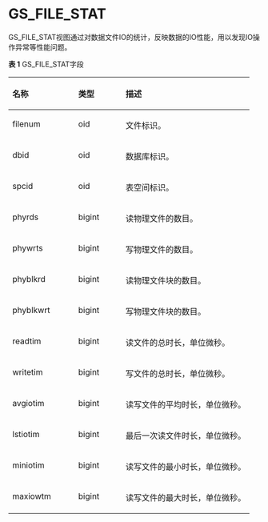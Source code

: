 # GS\_FILE\_STAT<a name="ZH-CN_TOPIC_0289900832"></a>

GS\_FILE\_STAT视图通过对数据文件IO的统计，反映数据的IO性能，用以发现IO操作异常等性能问题。

**表 1**  GS\_FILE\_STAT字段

<a name="zh-cn_topic_0283137093_zh-cn_topic_0237122503_zh-cn_topic_0059778743_t39c9cf1af056469e9b987c3c3e3aa52f"></a>
<table><thead align="left"><tr id="zh-cn_topic_0283137093_zh-cn_topic_0237122503_zh-cn_topic_0059778743_r2f1c64b704c545d38d5809c98575065b"><th class="cellrowborder" valign="top" width="27.32%" id="mcps1.2.4.1.1"><p id="zh-cn_topic_0283137093_zh-cn_topic_0237122503_zh-cn_topic_0059778743_a322cf109d83d4581897d3668418d08e5"><a name="zh-cn_topic_0283137093_zh-cn_topic_0237122503_zh-cn_topic_0059778743_a322cf109d83d4581897d3668418d08e5"></a><a name="zh-cn_topic_0283137093_zh-cn_topic_0237122503_zh-cn_topic_0059778743_a322cf109d83d4581897d3668418d08e5"></a>名称</p>
</th>
<th class="cellrowborder" valign="top" width="19.61%" id="mcps1.2.4.1.2"><p id="zh-cn_topic_0283137093_zh-cn_topic_0237122503_zh-cn_topic_0059778743_a82c994917a1246699a1f473e1b82d90d"><a name="zh-cn_topic_0283137093_zh-cn_topic_0237122503_zh-cn_topic_0059778743_a82c994917a1246699a1f473e1b82d90d"></a><a name="zh-cn_topic_0283137093_zh-cn_topic_0237122503_zh-cn_topic_0059778743_a82c994917a1246699a1f473e1b82d90d"></a>类型</p>
</th>
<th class="cellrowborder" valign="top" width="53.06999999999999%" id="mcps1.2.4.1.3"><p id="zh-cn_topic_0283137093_zh-cn_topic_0237122503_zh-cn_topic_0059778743_a6a0eb8b64e3e48d9814899cffce18a9d"><a name="zh-cn_topic_0283137093_zh-cn_topic_0237122503_zh-cn_topic_0059778743_a6a0eb8b64e3e48d9814899cffce18a9d"></a><a name="zh-cn_topic_0283137093_zh-cn_topic_0237122503_zh-cn_topic_0059778743_a6a0eb8b64e3e48d9814899cffce18a9d"></a>描述</p>
</th>
</tr>
</thead>
<tbody><tr id="zh-cn_topic_0283137093_zh-cn_topic_0237122503_zh-cn_topic_0059778743_r494f8ebaad5a45d1880376d0ee5058b5"><td class="cellrowborder" valign="top" width="27.32%" headers="mcps1.2.4.1.1 "><p id="zh-cn_topic_0283137093_zh-cn_topic_0237122503_zh-cn_topic_0059778743_aaede0aec15984c1098d3f787487eadca"><a name="zh-cn_topic_0283137093_zh-cn_topic_0237122503_zh-cn_topic_0059778743_aaede0aec15984c1098d3f787487eadca"></a><a name="zh-cn_topic_0283137093_zh-cn_topic_0237122503_zh-cn_topic_0059778743_aaede0aec15984c1098d3f787487eadca"></a>filenum</p>
</td>
<td class="cellrowborder" valign="top" width="19.61%" headers="mcps1.2.4.1.2 "><p id="zh-cn_topic_0283137093_zh-cn_topic_0237122503_zh-cn_topic_0059778743_a3fd96945fbea4431886d6696b6ebad47"><a name="zh-cn_topic_0283137093_zh-cn_topic_0237122503_zh-cn_topic_0059778743_a3fd96945fbea4431886d6696b6ebad47"></a><a name="zh-cn_topic_0283137093_zh-cn_topic_0237122503_zh-cn_topic_0059778743_a3fd96945fbea4431886d6696b6ebad47"></a>oid</p>
</td>
<td class="cellrowborder" valign="top" width="53.06999999999999%" headers="mcps1.2.4.1.3 "><p id="zh-cn_topic_0283137093_zh-cn_topic_0237122503_zh-cn_topic_0059778743_aff82f440a05345c3b282cf08b108daef"><a name="zh-cn_topic_0283137093_zh-cn_topic_0237122503_zh-cn_topic_0059778743_aff82f440a05345c3b282cf08b108daef"></a><a name="zh-cn_topic_0283137093_zh-cn_topic_0237122503_zh-cn_topic_0059778743_aff82f440a05345c3b282cf08b108daef"></a>文件标识。</p>
</td>
</tr>
<tr id="zh-cn_topic_0283137093_zh-cn_topic_0237122503_zh-cn_topic_0059778743_r7051b1ba59de4461907e40067f95e080"><td class="cellrowborder" valign="top" width="27.32%" headers="mcps1.2.4.1.1 "><p id="zh-cn_topic_0283137093_zh-cn_topic_0237122503_zh-cn_topic_0059778743_a28af7304847f4870b048a1f654e04670"><a name="zh-cn_topic_0283137093_zh-cn_topic_0237122503_zh-cn_topic_0059778743_a28af7304847f4870b048a1f654e04670"></a><a name="zh-cn_topic_0283137093_zh-cn_topic_0237122503_zh-cn_topic_0059778743_a28af7304847f4870b048a1f654e04670"></a>dbid</p>
</td>
<td class="cellrowborder" valign="top" width="19.61%" headers="mcps1.2.4.1.2 "><p id="zh-cn_topic_0283137093_zh-cn_topic_0237122503_zh-cn_topic_0059778743_a74e21035979643bbb5ec802f62212fbc"><a name="zh-cn_topic_0283137093_zh-cn_topic_0237122503_zh-cn_topic_0059778743_a74e21035979643bbb5ec802f62212fbc"></a><a name="zh-cn_topic_0283137093_zh-cn_topic_0237122503_zh-cn_topic_0059778743_a74e21035979643bbb5ec802f62212fbc"></a>oid</p>
</td>
<td class="cellrowborder" valign="top" width="53.06999999999999%" headers="mcps1.2.4.1.3 "><p id="zh-cn_topic_0283137093_zh-cn_topic_0237122503_zh-cn_topic_0059778743_a299c137dfb8e4104a3e000b40717bcb7"><a name="zh-cn_topic_0283137093_zh-cn_topic_0237122503_zh-cn_topic_0059778743_a299c137dfb8e4104a3e000b40717bcb7"></a><a name="zh-cn_topic_0283137093_zh-cn_topic_0237122503_zh-cn_topic_0059778743_a299c137dfb8e4104a3e000b40717bcb7"></a>数据库标识。</p>
</td>
</tr>
<tr id="zh-cn_topic_0283137093_zh-cn_topic_0237122503_zh-cn_topic_0059778743_ra89152ea7c974572999ec48f5d2dd526"><td class="cellrowborder" valign="top" width="27.32%" headers="mcps1.2.4.1.1 "><p id="zh-cn_topic_0283137093_zh-cn_topic_0237122503_zh-cn_topic_0059778743_a03fdf2e0c1ee42b7a17eb0a085e333f8"><a name="zh-cn_topic_0283137093_zh-cn_topic_0237122503_zh-cn_topic_0059778743_a03fdf2e0c1ee42b7a17eb0a085e333f8"></a><a name="zh-cn_topic_0283137093_zh-cn_topic_0237122503_zh-cn_topic_0059778743_a03fdf2e0c1ee42b7a17eb0a085e333f8"></a>spcid</p>
</td>
<td class="cellrowborder" valign="top" width="19.61%" headers="mcps1.2.4.1.2 "><p id="zh-cn_topic_0283137093_zh-cn_topic_0237122503_zh-cn_topic_0059778743_aa1ba22b20c3a4b6db233d238dae81f25"><a name="zh-cn_topic_0283137093_zh-cn_topic_0237122503_zh-cn_topic_0059778743_aa1ba22b20c3a4b6db233d238dae81f25"></a><a name="zh-cn_topic_0283137093_zh-cn_topic_0237122503_zh-cn_topic_0059778743_aa1ba22b20c3a4b6db233d238dae81f25"></a>oid</p>
</td>
<td class="cellrowborder" valign="top" width="53.06999999999999%" headers="mcps1.2.4.1.3 "><p id="zh-cn_topic_0283137093_zh-cn_topic_0237122503_zh-cn_topic_0059778743_aea22a4d342344880b57e170c396ace45"><a name="zh-cn_topic_0283137093_zh-cn_topic_0237122503_zh-cn_topic_0059778743_aea22a4d342344880b57e170c396ace45"></a><a name="zh-cn_topic_0283137093_zh-cn_topic_0237122503_zh-cn_topic_0059778743_aea22a4d342344880b57e170c396ace45"></a>表空间标识。</p>
</td>
</tr>
<tr id="zh-cn_topic_0283137093_zh-cn_topic_0237122503_zh-cn_topic_0059778743_rab32bc9e4c7a47ba895a714621b7ea0c"><td class="cellrowborder" valign="top" width="27.32%" headers="mcps1.2.4.1.1 "><p id="zh-cn_topic_0283137093_zh-cn_topic_0237122503_zh-cn_topic_0059778743_ad658c5197a884664a0629dc69feb6085"><a name="zh-cn_topic_0283137093_zh-cn_topic_0237122503_zh-cn_topic_0059778743_ad658c5197a884664a0629dc69feb6085"></a><a name="zh-cn_topic_0283137093_zh-cn_topic_0237122503_zh-cn_topic_0059778743_ad658c5197a884664a0629dc69feb6085"></a>phyrds</p>
</td>
<td class="cellrowborder" valign="top" width="19.61%" headers="mcps1.2.4.1.2 "><p id="zh-cn_topic_0283137093_zh-cn_topic_0237122503_zh-cn_topic_0059778743_af76bc113673644d7848a266bab2dbe78"><a name="zh-cn_topic_0283137093_zh-cn_topic_0237122503_zh-cn_topic_0059778743_af76bc113673644d7848a266bab2dbe78"></a><a name="zh-cn_topic_0283137093_zh-cn_topic_0237122503_zh-cn_topic_0059778743_af76bc113673644d7848a266bab2dbe78"></a>bigint</p>
</td>
<td class="cellrowborder" valign="top" width="53.06999999999999%" headers="mcps1.2.4.1.3 "><p id="zh-cn_topic_0283137093_zh-cn_topic_0237122503_zh-cn_topic_0059778743_a78ec70fc287c4b0290d00679fb358b76"><a name="zh-cn_topic_0283137093_zh-cn_topic_0237122503_zh-cn_topic_0059778743_a78ec70fc287c4b0290d00679fb358b76"></a><a name="zh-cn_topic_0283137093_zh-cn_topic_0237122503_zh-cn_topic_0059778743_a78ec70fc287c4b0290d00679fb358b76"></a>读物理文件的数目。</p>
</td>
</tr>
<tr id="zh-cn_topic_0283137093_zh-cn_topic_0237122503_zh-cn_topic_0059778743_re5ff21e0448145a6af031d42a472e9f7"><td class="cellrowborder" valign="top" width="27.32%" headers="mcps1.2.4.1.1 "><p id="zh-cn_topic_0283137093_zh-cn_topic_0237122503_zh-cn_topic_0059778743_a96b160cd701949819996225e61ba52ef"><a name="zh-cn_topic_0283137093_zh-cn_topic_0237122503_zh-cn_topic_0059778743_a96b160cd701949819996225e61ba52ef"></a><a name="zh-cn_topic_0283137093_zh-cn_topic_0237122503_zh-cn_topic_0059778743_a96b160cd701949819996225e61ba52ef"></a>phywrts</p>
</td>
<td class="cellrowborder" valign="top" width="19.61%" headers="mcps1.2.4.1.2 "><p id="zh-cn_topic_0283137093_zh-cn_topic_0237122503_zh-cn_topic_0059778743_aa05e5ebd332d46d2acee6fa8be789d8b"><a name="zh-cn_topic_0283137093_zh-cn_topic_0237122503_zh-cn_topic_0059778743_aa05e5ebd332d46d2acee6fa8be789d8b"></a><a name="zh-cn_topic_0283137093_zh-cn_topic_0237122503_zh-cn_topic_0059778743_aa05e5ebd332d46d2acee6fa8be789d8b"></a>bigint</p>
</td>
<td class="cellrowborder" valign="top" width="53.06999999999999%" headers="mcps1.2.4.1.3 "><p id="zh-cn_topic_0283137093_zh-cn_topic_0237122503_zh-cn_topic_0059778743_a7346b36d76a44c3193a8e9f0236ca1bf"><a name="zh-cn_topic_0283137093_zh-cn_topic_0237122503_zh-cn_topic_0059778743_a7346b36d76a44c3193a8e9f0236ca1bf"></a><a name="zh-cn_topic_0283137093_zh-cn_topic_0237122503_zh-cn_topic_0059778743_a7346b36d76a44c3193a8e9f0236ca1bf"></a>写物理文件的数目。</p>
</td>
</tr>
<tr id="zh-cn_topic_0283137093_zh-cn_topic_0237122503_zh-cn_topic_0059778743_rb841501a6d184ef4b14906f0af2b2c98"><td class="cellrowborder" valign="top" width="27.32%" headers="mcps1.2.4.1.1 "><p id="zh-cn_topic_0283137093_zh-cn_topic_0237122503_zh-cn_topic_0059778743_a2e66f72ef7c442d988da5d9a5376d711"><a name="zh-cn_topic_0283137093_zh-cn_topic_0237122503_zh-cn_topic_0059778743_a2e66f72ef7c442d988da5d9a5376d711"></a><a name="zh-cn_topic_0283137093_zh-cn_topic_0237122503_zh-cn_topic_0059778743_a2e66f72ef7c442d988da5d9a5376d711"></a>phyblkrd</p>
</td>
<td class="cellrowborder" valign="top" width="19.61%" headers="mcps1.2.4.1.2 "><p id="zh-cn_topic_0283137093_zh-cn_topic_0237122503_zh-cn_topic_0059778743_a0f2c4466632147db8b27d75453de68bb"><a name="zh-cn_topic_0283137093_zh-cn_topic_0237122503_zh-cn_topic_0059778743_a0f2c4466632147db8b27d75453de68bb"></a><a name="zh-cn_topic_0283137093_zh-cn_topic_0237122503_zh-cn_topic_0059778743_a0f2c4466632147db8b27d75453de68bb"></a>bigint</p>
</td>
<td class="cellrowborder" valign="top" width="53.06999999999999%" headers="mcps1.2.4.1.3 "><p id="zh-cn_topic_0283137093_zh-cn_topic_0237122503_zh-cn_topic_0059778743_a7e2b19c352464e0eb84b30034f3d0999"><a name="zh-cn_topic_0283137093_zh-cn_topic_0237122503_zh-cn_topic_0059778743_a7e2b19c352464e0eb84b30034f3d0999"></a><a name="zh-cn_topic_0283137093_zh-cn_topic_0237122503_zh-cn_topic_0059778743_a7e2b19c352464e0eb84b30034f3d0999"></a>读物理文件块的数目。</p>
</td>
</tr>
<tr id="zh-cn_topic_0283137093_zh-cn_topic_0237122503_zh-cn_topic_0059778743_r2cb94bec8d9b42c6b4f449bddebccf6a"><td class="cellrowborder" valign="top" width="27.32%" headers="mcps1.2.4.1.1 "><p id="zh-cn_topic_0283137093_zh-cn_topic_0237122503_zh-cn_topic_0059778743_afc9303832e8042a8aeca22fe6af62ba0"><a name="zh-cn_topic_0283137093_zh-cn_topic_0237122503_zh-cn_topic_0059778743_afc9303832e8042a8aeca22fe6af62ba0"></a><a name="zh-cn_topic_0283137093_zh-cn_topic_0237122503_zh-cn_topic_0059778743_afc9303832e8042a8aeca22fe6af62ba0"></a>phyblkwrt</p>
</td>
<td class="cellrowborder" valign="top" width="19.61%" headers="mcps1.2.4.1.2 "><p id="zh-cn_topic_0283137093_zh-cn_topic_0237122503_zh-cn_topic_0059778743_aefa6f5f15d4a4375b7edfba277db2950"><a name="zh-cn_topic_0283137093_zh-cn_topic_0237122503_zh-cn_topic_0059778743_aefa6f5f15d4a4375b7edfba277db2950"></a><a name="zh-cn_topic_0283137093_zh-cn_topic_0237122503_zh-cn_topic_0059778743_aefa6f5f15d4a4375b7edfba277db2950"></a>bigint</p>
</td>
<td class="cellrowborder" valign="top" width="53.06999999999999%" headers="mcps1.2.4.1.3 "><p id="zh-cn_topic_0283137093_zh-cn_topic_0237122503_zh-cn_topic_0059778743_a92f2bf64030d4ee881fec6a504abe0a7"><a name="zh-cn_topic_0283137093_zh-cn_topic_0237122503_zh-cn_topic_0059778743_a92f2bf64030d4ee881fec6a504abe0a7"></a><a name="zh-cn_topic_0283137093_zh-cn_topic_0237122503_zh-cn_topic_0059778743_a92f2bf64030d4ee881fec6a504abe0a7"></a>写物理文件块的数目。</p>
</td>
</tr>
<tr id="zh-cn_topic_0283137093_zh-cn_topic_0237122503_zh-cn_topic_0059778743_ra8680133b18d4f098bc4cd40584e4f26"><td class="cellrowborder" valign="top" width="27.32%" headers="mcps1.2.4.1.1 "><p id="zh-cn_topic_0283137093_zh-cn_topic_0237122503_zh-cn_topic_0059778743_af7e8cce487ff46fc92aaae24b9c7b95a"><a name="zh-cn_topic_0283137093_zh-cn_topic_0237122503_zh-cn_topic_0059778743_af7e8cce487ff46fc92aaae24b9c7b95a"></a><a name="zh-cn_topic_0283137093_zh-cn_topic_0237122503_zh-cn_topic_0059778743_af7e8cce487ff46fc92aaae24b9c7b95a"></a>readtim</p>
</td>
<td class="cellrowborder" valign="top" width="19.61%" headers="mcps1.2.4.1.2 "><p id="zh-cn_topic_0283137093_zh-cn_topic_0237122503_zh-cn_topic_0059778743_ae74561bddd5941a998c7041299aa6951"><a name="zh-cn_topic_0283137093_zh-cn_topic_0237122503_zh-cn_topic_0059778743_ae74561bddd5941a998c7041299aa6951"></a><a name="zh-cn_topic_0283137093_zh-cn_topic_0237122503_zh-cn_topic_0059778743_ae74561bddd5941a998c7041299aa6951"></a>bigint</p>
</td>
<td class="cellrowborder" valign="top" width="53.06999999999999%" headers="mcps1.2.4.1.3 "><p id="zh-cn_topic_0283137093_zh-cn_topic_0237122503_zh-cn_topic_0059778743_a67dce02260a24a39b4737de8dc420da8"><a name="zh-cn_topic_0283137093_zh-cn_topic_0237122503_zh-cn_topic_0059778743_a67dce02260a24a39b4737de8dc420da8"></a><a name="zh-cn_topic_0283137093_zh-cn_topic_0237122503_zh-cn_topic_0059778743_a67dce02260a24a39b4737de8dc420da8"></a>读文件的总时长，单位微秒。</p>
</td>
</tr>
<tr id="zh-cn_topic_0283137093_zh-cn_topic_0237122503_zh-cn_topic_0059778743_rd570684a351b40b1928999ed6e70a378"><td class="cellrowborder" valign="top" width="27.32%" headers="mcps1.2.4.1.1 "><p id="zh-cn_topic_0283137093_zh-cn_topic_0237122503_zh-cn_topic_0059778743_a1555de92735f4a9dbd67793316c4e5fc"><a name="zh-cn_topic_0283137093_zh-cn_topic_0237122503_zh-cn_topic_0059778743_a1555de92735f4a9dbd67793316c4e5fc"></a><a name="zh-cn_topic_0283137093_zh-cn_topic_0237122503_zh-cn_topic_0059778743_a1555de92735f4a9dbd67793316c4e5fc"></a>writetim</p>
</td>
<td class="cellrowborder" valign="top" width="19.61%" headers="mcps1.2.4.1.2 "><p id="zh-cn_topic_0283137093_zh-cn_topic_0237122503_zh-cn_topic_0059778743_a2a2fecc1b1214880a8565d884461c2c8"><a name="zh-cn_topic_0283137093_zh-cn_topic_0237122503_zh-cn_topic_0059778743_a2a2fecc1b1214880a8565d884461c2c8"></a><a name="zh-cn_topic_0283137093_zh-cn_topic_0237122503_zh-cn_topic_0059778743_a2a2fecc1b1214880a8565d884461c2c8"></a>bigint</p>
</td>
<td class="cellrowborder" valign="top" width="53.06999999999999%" headers="mcps1.2.4.1.3 "><p id="zh-cn_topic_0283137093_zh-cn_topic_0237122503_zh-cn_topic_0059778743_ad7c325e1f141403289bd147abffc097d"><a name="zh-cn_topic_0283137093_zh-cn_topic_0237122503_zh-cn_topic_0059778743_ad7c325e1f141403289bd147abffc097d"></a><a name="zh-cn_topic_0283137093_zh-cn_topic_0237122503_zh-cn_topic_0059778743_ad7c325e1f141403289bd147abffc097d"></a>写文件的总时长，单位微秒。</p>
</td>
</tr>
<tr id="zh-cn_topic_0283137093_zh-cn_topic_0237122503_zh-cn_topic_0059778743_r4d32cc86e65349da8afc49704cd3e06f"><td class="cellrowborder" valign="top" width="27.32%" headers="mcps1.2.4.1.1 "><p id="zh-cn_topic_0283137093_zh-cn_topic_0237122503_zh-cn_topic_0059778743_a8cfc0d09a865469cbeaf334c291a1cdd"><a name="zh-cn_topic_0283137093_zh-cn_topic_0237122503_zh-cn_topic_0059778743_a8cfc0d09a865469cbeaf334c291a1cdd"></a><a name="zh-cn_topic_0283137093_zh-cn_topic_0237122503_zh-cn_topic_0059778743_a8cfc0d09a865469cbeaf334c291a1cdd"></a>avgiotim</p>
</td>
<td class="cellrowborder" valign="top" width="19.61%" headers="mcps1.2.4.1.2 "><p id="zh-cn_topic_0283137093_zh-cn_topic_0237122503_zh-cn_topic_0059778743_a5580d1d5e6424c51b7aec95e3f820c3c"><a name="zh-cn_topic_0283137093_zh-cn_topic_0237122503_zh-cn_topic_0059778743_a5580d1d5e6424c51b7aec95e3f820c3c"></a><a name="zh-cn_topic_0283137093_zh-cn_topic_0237122503_zh-cn_topic_0059778743_a5580d1d5e6424c51b7aec95e3f820c3c"></a>bigint</p>
</td>
<td class="cellrowborder" valign="top" width="53.06999999999999%" headers="mcps1.2.4.1.3 "><p id="zh-cn_topic_0283137093_zh-cn_topic_0237122503_zh-cn_topic_0059778743_a462772363792473c8ce96f714101d364"><a name="zh-cn_topic_0283137093_zh-cn_topic_0237122503_zh-cn_topic_0059778743_a462772363792473c8ce96f714101d364"></a><a name="zh-cn_topic_0283137093_zh-cn_topic_0237122503_zh-cn_topic_0059778743_a462772363792473c8ce96f714101d364"></a>读写文件的平均时长，单位微秒。</p>
</td>
</tr>
<tr id="zh-cn_topic_0283137093_zh-cn_topic_0237122503_zh-cn_topic_0059778743_r649b438757ba4b4092377a2bf8201245"><td class="cellrowborder" valign="top" width="27.32%" headers="mcps1.2.4.1.1 "><p id="zh-cn_topic_0283137093_zh-cn_topic_0237122503_zh-cn_topic_0059778743_aad65cc3c5f06467eaa1b43f8e75eff74"><a name="zh-cn_topic_0283137093_zh-cn_topic_0237122503_zh-cn_topic_0059778743_aad65cc3c5f06467eaa1b43f8e75eff74"></a><a name="zh-cn_topic_0283137093_zh-cn_topic_0237122503_zh-cn_topic_0059778743_aad65cc3c5f06467eaa1b43f8e75eff74"></a>lstiotim</p>
</td>
<td class="cellrowborder" valign="top" width="19.61%" headers="mcps1.2.4.1.2 "><p id="zh-cn_topic_0283137093_zh-cn_topic_0237122503_zh-cn_topic_0059778743_a5495cf12140a47fdb4fedaf8996f2801"><a name="zh-cn_topic_0283137093_zh-cn_topic_0237122503_zh-cn_topic_0059778743_a5495cf12140a47fdb4fedaf8996f2801"></a><a name="zh-cn_topic_0283137093_zh-cn_topic_0237122503_zh-cn_topic_0059778743_a5495cf12140a47fdb4fedaf8996f2801"></a>bigint</p>
</td>
<td class="cellrowborder" valign="top" width="53.06999999999999%" headers="mcps1.2.4.1.3 "><p id="zh-cn_topic_0283137093_zh-cn_topic_0237122503_zh-cn_topic_0059778743_a959ec1a8bb4d472db1ae20aa10d03a18"><a name="zh-cn_topic_0283137093_zh-cn_topic_0237122503_zh-cn_topic_0059778743_a959ec1a8bb4d472db1ae20aa10d03a18"></a><a name="zh-cn_topic_0283137093_zh-cn_topic_0237122503_zh-cn_topic_0059778743_a959ec1a8bb4d472db1ae20aa10d03a18"></a>最后一次读文件时长，单位微秒。</p>
</td>
</tr>
<tr id="zh-cn_topic_0283137093_zh-cn_topic_0237122503_zh-cn_topic_0059778743_r4a4b2feb8e3f4a1cba3dc97802a14018"><td class="cellrowborder" valign="top" width="27.32%" headers="mcps1.2.4.1.1 "><p id="zh-cn_topic_0283137093_zh-cn_topic_0237122503_zh-cn_topic_0059778743_af347cbfb8ee1444090c52b79fedf0a86"><a name="zh-cn_topic_0283137093_zh-cn_topic_0237122503_zh-cn_topic_0059778743_af347cbfb8ee1444090c52b79fedf0a86"></a><a name="zh-cn_topic_0283137093_zh-cn_topic_0237122503_zh-cn_topic_0059778743_af347cbfb8ee1444090c52b79fedf0a86"></a>miniotim</p>
</td>
<td class="cellrowborder" valign="top" width="19.61%" headers="mcps1.2.4.1.2 "><p id="zh-cn_topic_0283137093_zh-cn_topic_0237122503_zh-cn_topic_0059778743_a414b25cd682a475cb10d4f3bcaaa8136"><a name="zh-cn_topic_0283137093_zh-cn_topic_0237122503_zh-cn_topic_0059778743_a414b25cd682a475cb10d4f3bcaaa8136"></a><a name="zh-cn_topic_0283137093_zh-cn_topic_0237122503_zh-cn_topic_0059778743_a414b25cd682a475cb10d4f3bcaaa8136"></a>bigint</p>
</td>
<td class="cellrowborder" valign="top" width="53.06999999999999%" headers="mcps1.2.4.1.3 "><p id="zh-cn_topic_0283137093_zh-cn_topic_0237122503_zh-cn_topic_0059778743_a4aa96acf8e8f4c46ab34cf57bcdf06d6"><a name="zh-cn_topic_0283137093_zh-cn_topic_0237122503_zh-cn_topic_0059778743_a4aa96acf8e8f4c46ab34cf57bcdf06d6"></a><a name="zh-cn_topic_0283137093_zh-cn_topic_0237122503_zh-cn_topic_0059778743_a4aa96acf8e8f4c46ab34cf57bcdf06d6"></a>读写文件的最小时长，单位微秒。</p>
</td>
</tr>
<tr id="zh-cn_topic_0283137093_zh-cn_topic_0237122503_zh-cn_topic_0059778743_r1054669742bb47048ad766ee4ce5f780"><td class="cellrowborder" valign="top" width="27.32%" headers="mcps1.2.4.1.1 "><p id="zh-cn_topic_0283137093_zh-cn_topic_0237122503_zh-cn_topic_0059778743_a5f4ec2a06abe4617865f31fa7a7e8743"><a name="zh-cn_topic_0283137093_zh-cn_topic_0237122503_zh-cn_topic_0059778743_a5f4ec2a06abe4617865f31fa7a7e8743"></a><a name="zh-cn_topic_0283137093_zh-cn_topic_0237122503_zh-cn_topic_0059778743_a5f4ec2a06abe4617865f31fa7a7e8743"></a>maxiowtm</p>
</td>
<td class="cellrowborder" valign="top" width="19.61%" headers="mcps1.2.4.1.2 "><p id="zh-cn_topic_0283137093_zh-cn_topic_0237122503_zh-cn_topic_0059778743_ab575a767bef64b6fb033290177db38b7"><a name="zh-cn_topic_0283137093_zh-cn_topic_0237122503_zh-cn_topic_0059778743_ab575a767bef64b6fb033290177db38b7"></a><a name="zh-cn_topic_0283137093_zh-cn_topic_0237122503_zh-cn_topic_0059778743_ab575a767bef64b6fb033290177db38b7"></a>bigint</p>
</td>
<td class="cellrowborder" valign="top" width="53.06999999999999%" headers="mcps1.2.4.1.3 "><p id="zh-cn_topic_0283137093_zh-cn_topic_0237122503_zh-cn_topic_0059778743_aeaaa41ae16ea4b08864776e9be796c4e"><a name="zh-cn_topic_0283137093_zh-cn_topic_0237122503_zh-cn_topic_0059778743_aeaaa41ae16ea4b08864776e9be796c4e"></a><a name="zh-cn_topic_0283137093_zh-cn_topic_0237122503_zh-cn_topic_0059778743_aeaaa41ae16ea4b08864776e9be796c4e"></a>读写文件的最大时长，单位微秒。</p>
</td>
</tr>
</tbody>
</table>

